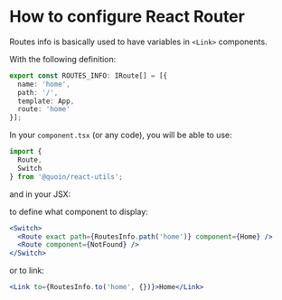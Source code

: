 # How to configure React Router

Routes info is basically used to have variables in `<Link>` components.

With the following definition:

```typescript
export const ROUTES_INFO: IRoute[] = [{
  name: 'home',
  path: '/',
  template: App,
  route: 'home'
}];
```

In your `component.tsx` (or any code), you will be able to use:

```typescript
import {
  Route,
  Switch
} from '@quoin/react-utils';
```

and in your JSX:

to define what component to display:

```jsx
<Switch>
  <Route exact path={RoutesInfo.path('home')} component={Home} />
  <Route component={NotFound} />
</Switch>
```

or to link:

```jsx
<Link to={RoutesInfo.to('home', {})}>Home</Link>
```
